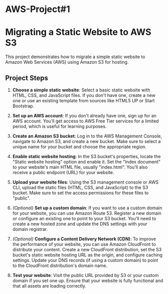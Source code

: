 # AWS-Project#1

# Migrating a Static Website to AWS S3

This project demonstrates how to migrate a simple static website to Amazon Web Services (AWS) using Amazon S3 for hosting.

## Project Steps

1. **Choose a simple static website**: Select a basic static website with HTML, CSS, and JavaScript files. If you don't have one, create a new one or use an existing template from sources like HTML5 UP or Start Bootstrap.

2. **Set up an AWS account**: If you don't already have one, sign up for an AWS account. You'll get access to AWS Free Tier services for a limited period, which is useful for learning purposes.

3. **Create an Amazon S3 bucket**: Log in to the AWS Management Console, navigate to Amazon S3, and create a new bucket. Make sure to select a unique name for your bucket and choose the appropriate region.

4. **Enable static website hosting**: In the S3 bucket's properties, locate the "Static website hosting" option and enable it. Set the "Index document" to your website's main HTML file, usually "index.html". You'll also receive a public endpoint (URL) for your website.

5. **Upload your website files**: Using the S3 management console or AWS CLI, upload the static files (HTML, CSS, and JavaScript) to the S3 bucket. Make sure to set the access permissions for these files to "public".

6. *(Optional)* **Set up a custom domain**: If you want to use a custom domain for your website, you can use Amazon Route 53. Register a new domain or configure an existing one to point to your S3 bucket. You'll need to create a new hosted zone and update the DNS settings with your domain registrar.

7. *(Optional)* **Configure a Content Delivery Network (CDN)**: To improve the performance of your website, you can use Amazon CloudFront to distribute your content. Create a new CloudFront distribution, set the S3 bucket's static website hosting URL as the origin, and configure caching settings. Update your DNS records (if using a custom domain) to point to the CloudFront distribution's domain name.

8. **Test your website**: Visit the public URL provided by S3 or your custom domain if you set one up. Ensure that your website is fully functional and that all assets are loading correctly.

